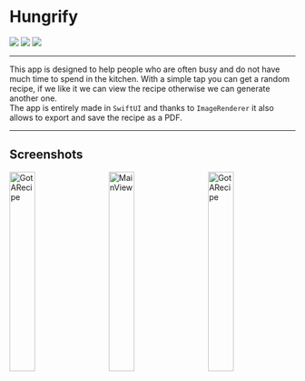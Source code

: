 # Hungrify
[![](https://img.shields.io/badge/iOS-15.0-orange)](#)
[![](https://img.shields.io/badge/Platforms-iPhone-blue)](#)
[![](https://img.shields.io/badge/Category-Food-brightgreen)](#)

---
This app is designed to help people who are often busy and do not have much time to spend in the kitchen. 
With a simple tap you can get a random recipe, if we like it we can view the recipe otherwise we can generate another one.
<br>The app is entirely made in `SwiftUI` and thanks to `ImageRenderer` it also allows to export and save the recipe as a PDF.

---
## Screenshots
<p>
<img width="30%" alt="GotARecipe" src="https://github.com/antonio-scognamiglio/Hungrify/assets/92535079/9b75477b-4752-4030-9518-d5ca831fab90">
&nbsp;&nbsp;&nbsp;&nbsp;
<img width="30%" alt="MainView" src="https://github.com/antonio-scognamiglio/Hungrify/assets/92535079/e940adf4-b41a-4c26-9c1c-44ec3320a9f7">
&nbsp;&nbsp;&nbsp;&nbsp;
<img width="30%" alt="GotARecipe" src="https://github.com/antonio-scognamiglio/Hungrify/assets/92535079/7a3a9def-61d2-4ee1-9595-2e58c9311134">
</p>

